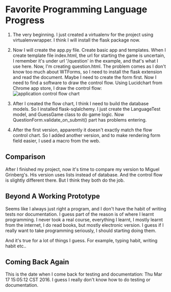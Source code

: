 # Favorite Programming Language Progress

1. The very beginning. I just created a virtualenv for the project using virtualenvwrapper. I think I will install the flask package now.

2. Now I will create the app.py file. Create basic app and templates.
   When I create template file index.html, the url for starting the game is uncertain, I remember it's under url '/question' in the example, and that's what I use here.
   Now, I'm creating question.html. The problem comes as I don't know too much about WTForms, so I need to install the flask extension and read the document.
   Maybe I need to create the form first.
   Now I need to find a software to draw the control flow.
   Using Lucidchart from Chrome app store, I draw the control flow:
   ![application control flow chart](./app-control-flow-char.svg)

3. After I created the flow chart, I think I need to build the database models. So I installed flask-sqlalchemy.
   I just create the LanguageTest model, and GuessGame class to do game logic.
   Now QuestionForm.validate_on_submit() part has problems entering.

4. After the first version, apparently it doesn't exactly match the flow control chart. So I added another version, and to make rendering form field easier, I used a macro from the web.

## Comparison

After I finished my project, now it's time to compare my version to Miguel Grinberg's.
His version uses lists instead of database. And the control flow is slightly different there. But I think they both do the job.

## Beyond A Working Prototype

Seems like I always just right a program, and I don't have the habit of writing tests nor documentation. I guess part of the reason is of where I learnt programming. I never took a real course, everything I learnt, I mostly learnt from the internet, I do read books, but mostly electronic version. I guess if I really want to take programming seriously, I should starting doing them.

And it's true for a lot of things I guess. For example, typing habit, writing habit etc..

## Coming Back Again

This is the date when I come back for testing and documentation: Thu Mar 17 15:05:12 CST 2016. I guess I really don't know how to do testing or documentation.
